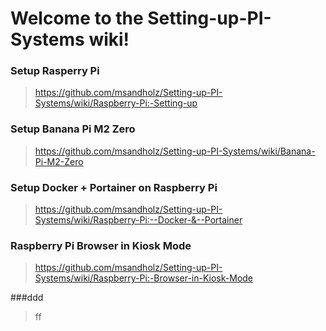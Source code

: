 # Welcome to the Setting-up-PI-Systems wiki!

### Setup Rasperry Pi
> https://github.com/msandholz/Setting-up-PI-Systems/wiki/Raspberry-Pi:-Setting-up

### Setup Banana Pi M2 Zero
> https://github.com/msandholz/Setting-up-PI-Systems/wiki/Banana-Pi-M2-Zero

### Setup Docker + Portainer on Raspberry Pi
> https://github.com/msandholz/Setting-up-PI-Systems/wiki/Raspberry-Pi:--Docker-&--Portainer

### Raspberry Pi Browser in Kiosk Mode
> https://github.com/msandholz/Setting-up-PI-Systems/wiki/Raspberry-Pi:-Browser-in-Kiosk-Mode

###ddd
> ff
